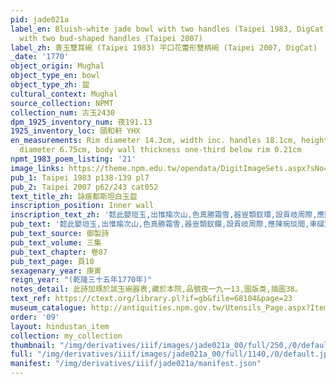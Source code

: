 ```yaml
---
pid: jade021a
label_en: Bluish-white jade bowl with two handles (Taipei 1983, DigCat), jade bowl
  with two bud-shaped handles (Taipei 2007)
label_zh: 青玉雙耳碗 (Taipei 1983) 平口花蕾形雙柄碗 (Taipei 2007, DigCat)
_date: '1770'
object_origin: Mughal
object_type_en: bowl
object_type_zh: 盌
cultural_context: Mughal
source_collection: NPMT
collection_num: 古玉2430
dpm_1925_inventory_num: 夜191.13
1925_inventory_loc: 頤和軒 YHX
en_measurements: Rim diameter 14.3cm, width inc. handles 18.1cm, height 6.4cm, base
  diameter 6.75cm, body wall thickness one-third below rim 0.21cm
npmt_1983_poem_listing: '21'
image_links: https://theme.npm.edu.tw/opendata/DigitImageSets.aspx?sNo=04029022&Key=%E7%8E%89%E5%B9%B3%E5%8F%A3%E8%8A%B1%E8%95%BE%E5%BD%A2%E9%9B%99%E6%9F%84%E7%A2%97&pageNo=1  https://theme.npm.edu.tw/opendata/DigitImageSets.aspx?sNo=04029020&Key=%E7%8E%89%E5%B9%B3%E5%8F%A3%E8%8A%B1%E8%95%BE%E5%BD%A2%E9%9B%99%E6%9F%84%E7%A2%97&pageNo=2  https://theme.npm.edu.tw/opendata/DigitImageSets.aspx?sNo=04029021&Key=%E7%8E%89%E5%B9%B3%E5%8F%A3%E8%8A%B1%E8%95%BE%E5%BD%A2%E9%9B%99%E6%9F%84%E7%A2%97&pageNo=2
pub_1: Taipei 1983 p138-139 pl7
pub_2: Taipei 2007 p62/243 cat052
text_title_zh: 詠痕都斯坦白玉盌
inscription_position: Inner wall
inscription_text_zh: '懿此嬰垣玉,出惟羭次山,色真勝霜雪,器豈類釵環,設貢岐周際,應陳琬琰間,車磲定何物,八斗費言艱。 '
pub_text: '懿此嬰垣玉,出惟羭次山,色真勝霜雪,器豈類釵鐶,設貢岐周際,應陳琬琰間,車磲定何物,八斗費言艱(曹植有車磲盌賦)。 '
pub_text_source: 御製詩
pub_text_volume: 三集
pub_text_chapter: 卷87
pub_text_page: 頁10
sexagenary_year: 庚寅
reign_year: "(乾隆三十五年1770年)"
notes_detail: 此詩加琢於該玉碗器表,藏於本院,品號夜一九一13,圖版类,插圖38。
text_ref: https://ctext.org/library.pl?if=gb&file=68104&page=23
museum_catalogue: http://antiquities.npm.gov.tw/Utensils_Page.aspx?ItemId=52850
order: '09'
layout: hindustan_item
collection: my_collection
thumbnail: "/img/derivatives/iiif/images/jade021a_00/full/250,/0/default.jpg"
full: "/img/derivatives/iiif/images/jade021a_00/full/1140,/0/default.jpg"
manifest: "/img/derivatives/iiif/jade021a/manifest.json"
---
```

